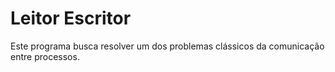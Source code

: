 # Leitor Escritor

Este programa busca resolver um dos problemas clássicos da comunicação entre processos.
